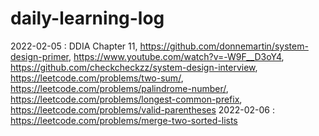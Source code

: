 # daily-learning-log

2022-02-05 : DDIA Chapter 11, https://github.com/donnemartin/system-design-primer, https://www.youtube.com/watch?v=-W9F__D3oY4, https://github.com/checkcheckzz/system-design-interview, https://leetcode.com/problems/two-sum/, https://leetcode.com/problems/palindrome-number/, https://leetcode.com/problems/longest-common-prefix, https://leetcode.com/problems/valid-parentheses
2022-02-06 : https://leetcode.com/problems/merge-two-sorted-lists
